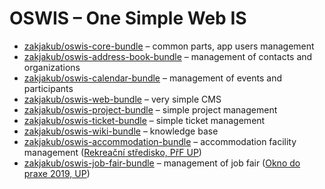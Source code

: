 # OSWIS – One Simple Web IS


* [zakjakub/oswis-core-bundle](https://github.com/zakjakub/oswis-core-bundle) – common parts, app users management
* [zakjakub/oswis-address-book-bundle](https://github.com/zakjakub/oswis-address-book-bundle) – management of contacts and organizations
* [zakjakub/oswis-calendar-bundle](https://github.com/zakjakub/oswis-calendar-bundle) – management of events and participants
* [zakjakub/oswis-web-bundle](https://github.com/zakjakub/oswis-web-bundle) – very simple CMS
* [zakjakub/oswis-project-bundle](https://github.com/zakjakub/oswis-project-bundle) – simple project management
* [zakjakub/oswis-ticket-bundle](https://github.com/zakjakub/oswis-ticket-bundle) – simple ticket management
* [zakjakub/oswis-wiki-bundle](https://github.com/zakjakub/oswis-wiki-bundle) – knowledge base
* [zakjakub/oswis-accommodation-bundle](https://github.com/zakjakub/oswis-accommodation-bundle) – accommodation facility management ([Rekreační středisko, PřF UP](https://karlov.upol.cz))
* [zakjakub/oswis-job-fair-bundle](https://github.com/zakjakub/oswis-job-fair-bundle) – management of job fair ([Okno do praxe 2019, UP](https://oknodopraxe.upol.cz))



